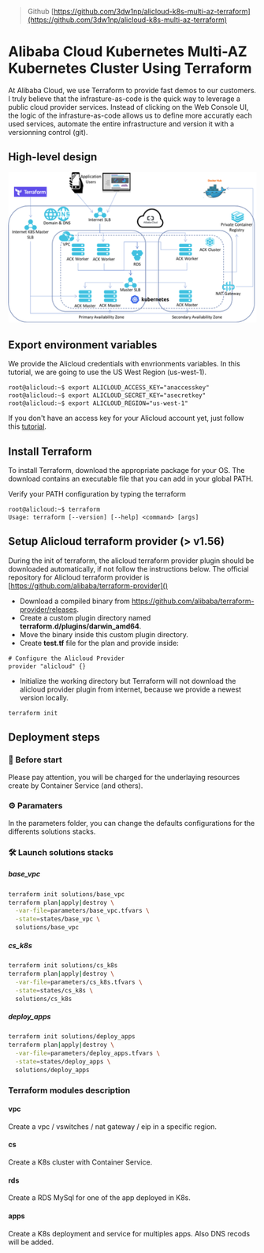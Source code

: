 >Github [https://github.com/3dw1np/alicloud-k8s-multi-az-terraform](https://github.com/3dw1np/alicloud-k8s-multi-az-terraform)

# Alibaba Cloud Kubernetes Multi-AZ Kubernetes Cluster Using Terraform

At Alibaba Cloud, we use Terraform to provide fast demos to our customers.
I truly believe that the infrasture-as-code is the quick way to leverage a public cloud provider services. Instead of clicking on the Web Console UI, the logic of the infrasture-as-code allows us to define more accuratly each used services, automate the entire infrastructure and version it with a versionning control (git).

## High-level design

![HLD.png](./HLD.png)

## Export environment variables
We provide the Alicloud credentials with envrionments variables. In this tutorial, we are going to use the US West Region (us-west-1).
 
```
root@alicloud:~$ export ALICLOUD_ACCESS_KEY="anaccesskey"
root@alicloud:~$ export ALICLOUD_SECRET_KEY="asecretkey"
root@alicloud:~$ export ALICLOUD_REGION="us-west-1"
```

If you don't have an access key for your Alicloud account yet, just follow this [tutorial](https://www.alibabacloud.com/help/doc-detail/28955.htm).

## Install Terraform
To install Terraform, download the appropriate package for your OS. The download contains an executable file that you can add in your global PATH.

Verify your PATH configuration by typing the terraform

```
root@alicloud:~$ terraform
Usage: terraform [--version] [--help] <command> [args]
```

## Setup Alicloud terraform provider (> v1.56)
During the init of terraform, the alicloud terraform provider plugin should be downloaded automatically, if not follow the instructions below.
The official repository for Alicloud terraform provider is [https://github.com/alibaba/terraform-provider]() 

* Download a compiled binary from https://github.com/alibaba/terraform-provider/releases.
* Create a custom plugin directory named **terraform.d/plugins/darwin_amd64**.
* Move the binary inside this custom plugin directory.
* Create **test.tf** file for the plan and provide inside:

```
# Configure the Alicloud Provider
provider "alicloud" {}
```

* Initialize the working directory but Terraform will not download the alicloud provider plugin from internet, because we provide a newest version locally.

```
terraform init
```

## Deployment steps

### 🚨 Before start 
Please pay attention, you will be charged for the underlaying resources create by Container Service (and others).


### ⚙️ Paramaters
In the parameters folder, you can change the defaults configurations for the differents solutions stacks.

### 🛠 Launch solutions stacks

##### base_vpc
```bash
terraform init solutions/base_vpc
terraform plan|apply|destroy \
  -var-file=parameters/base_vpc.tfvars \
  -state=states/base_vpc \
  solutions/base_vpc
```

##### cs_k8s
```bash
terraform init solutions/cs_k8s
terraform plan|apply|destroy \
  -var-file=parameters/cs_k8s.tfvars \
  -state=states/cs_k8s \
  solutions/cs_k8s
```

##### deploy_apps
```bash
terraform init solutions/deploy_apps
terraform plan|apply|destroy \
  -var-file=parameters/deploy_apps.tfvars \
  -state=states/deploy_apps \
  solutions/deploy_apps
```

### Terraform modules description

#### vpc
Create a vpc / vswitches / nat gateway / eip in a specific region.

#### cs
Create a K8s cluster with Container Service.

#### rds
Create a RDS MySql for one of the app deployed in K8s.

#### apps
Create a K8s deployment and service for multiples apps. Also DNS recods will be added.